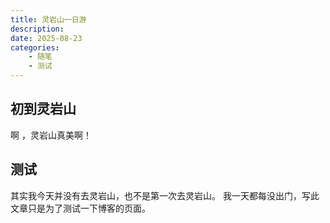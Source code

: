 ```yaml
---
title: 灵岩山一日游
description:
date: 2025-08-23
categories:
    - 随笔
    - 测试
---
```


## 初到灵岩山
啊 ，灵岩山真美啊！

## 测试
其实我今天并没有去灵岩山，也不是第一次去灵岩山。
我一天都每没出门，写此文章只是为了测试一下博客的页面。